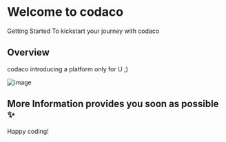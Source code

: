 # Welcome to codaco

Getting Started
To kickstart your journey with codaco

## Overview

codaco introducing a platform only for U ;)

![image](https://github.com/ruru-m07/codaco/assets/142723369/e96343bd-42f3-4dc5-99d9-b3345f6203b6)

## More Information provides you soon as possible ✨ 
Happy coding!
